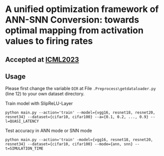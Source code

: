 # A unified optimization framework of ANN-SNN Conversion: towards optimal mapping from activation values to firing rates

## Accepted at [ICML2023](https://openreview.net/forum?id=6nFolgGq9E)


## Usage

Please first change the variable `DIR` at File `.Preprocess\getdataloader.py` (line 12) to your own dataset directory. 


Train model with SlipReLU-Layer 

```
python main.py --action='train' --model={vgg16, resnet18, resnet20, resnet34} --dataset={cifar10, cifar100} --a={0.1, 0.2, ..., 0.9} --l=QUASI_LATENCY

```
Test accuracy in ANN mode or SNN mode

```
python main.py --action='train' -model={vgg16, resnet18, resnet20, resnet34} --dataset={cifar10, cifar100} --mode={ann, snn} --t=SIMULATION_TIME
```
